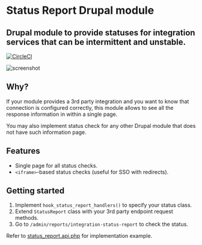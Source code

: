 # Status Report Drupal module
## Drupal module to provide statuses for integration services that can be intermittent and unstable.

[![CircleCI](https://circleci.com/gh/integratedexperts/status_report.svg?style=shield)](https://circleci.com/gh/integratedexperts/status_report)

![screenshot](https://user-images.githubusercontent.com/378794/39668688-daf598bc-5117-11e8-9d15-5459278d164e.png)

## Why? 
If your module provides a 3rd party integration and you want to know that connection is configured correctly, this module allows to see all the response information in within a single page.

You may also implement status check for any other Drupal module that does not have such information page.

## Features
- Single page for all status checks.
- `<iframe>`-based status checks (useful for SSO with redirects).

## Getting started
1. Implement `hook_status_report_handlers()` to specify your status class.
2. Extend `StatusReport` class with your 3rd party endpoint request methods.
3. Go to `/admin/reports/integration-status-report` to check the status.

Refer to [status_report.api.php](status_report.api.php) for implementation example.
